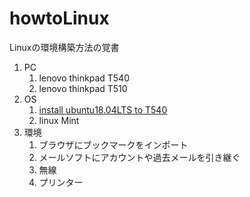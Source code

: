# howtoLinux
Linuxの環境構築方法の覚書
1. PC  
    1. lenovo thinkpad T540  
    1. lenovo thinkpad T510  
1. OS  
    1. [install ubuntu18.04LTS to T540](/ubntu18ToT540.md)
    1. linux Mint  
1. 環境  
    1. ブラウザにブックマークをインポート  
    1. メールソフトにアカウントや過去メールを引き継ぐ  
    1. 無線  
    1. プリンター
